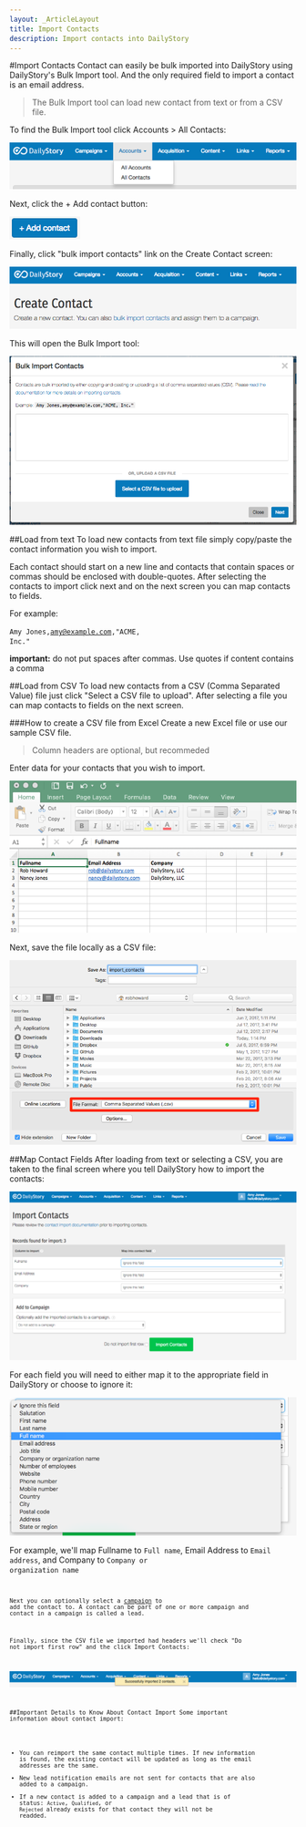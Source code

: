 ```yaml
---
layout: _ArticleLayout
title: Import Contacts
description: Import contacts into DailyStory
---
```

#Import Contacts
Contact can easily be bulk imported into DailyStory using DailyStory's Bulk Import tool. And the only required field to import a contact is an email address.

> The Bulk Import tool can load new contact from text or from a CSV file.

To find the Bulk Import tool click Accounts > All Contacts:
	
![All Contacts Menu](/articles/contacts/contacts-01.png "All Contacts Menu")

Next, click the + Add contact button:

![Add contact](/articles/contacts/contacts-02.png "Add contact")

Finally, click "bulk import contacts" link on the Create Contact screen:

![Create Contact](/articles/contacts/contacts-03.png "Create Contact")

This will open the Bulk Import tool:
	
![Bulk Import Tool](/articles/contacts/contacts-04.png "Bulk Import Tool")

##Load from text
To load new contacts from text file simply copy/paste the contact information you wish to import.

Each contact should start on a new line and contacts that contain spaces or commas should be enclosed with double-quotes. After selecting the contacts to import click next and on the next screen you can map contacts to fields.

For example:
	
<code>Amy Jones,amy@example.com,"ACME, Inc."</code> 

**important:** do not put spaces after commas. Use quotes if content contains a comma

##Load from CSV
To load new contacts from a CSV (Comma Separated Value) file just click "Select a CSV file to upload". After selecting a file you can map contacts to fields on the next screen.

###How to create a CSV file from Excel
Create a new Excel file or use our sample CSV file.

> Column headers are optional, but recommeded

Enter data for your contacts that you wish to import.

![Excel](/articles/contacts/excel-01.png "Excel")

Next, save the file locally as a CSV file:
	
![Excel](/articles/contacts/excel-02.png "Excel")

##Map Contact Fields
After loading from text or selecting a CSV, you are taken to the final screen where you tell DailyStory how to import the contacts:
	
![Map Fields](/articles/contacts/contacts-05.png "Map Fields")

For each field you will need to either map it to the appropriate field in DailyStory or choose to ignore it:
	
![Choose Field](/articles/contacts/contacts-06.png "Choose Field")

For example, we'll map Fullname to <code>Full name</code>, Email Address to <code>Email address</code>, and Company to <code>Company or organization name<code>

Next you can optionally select a [campaign](/campaigns) to add the contact to. A contact can be part of one or more campaign and contact in a campaign is called a lead.

Finally, since the CSV file we imported had headers we'll check "Do not import first row" and the click Import Contacts:
	
![Imported](/articles/contacts/contacts-07.png "Imported")

##Important Details to Know About Contact Import
Some important information about contact import:
	
* You can reimport the same contact multiple times. If new information is found, the existing contact will be updated as long as the email addresses are the same.
* New lead notification emails are not sent for contacts that are also added to a campaign.
* If a new contact is added to a campaign and a lead that is of status: <code>Active</code>, <code>Qualified</code>, or <code>Rejected</code> already exists for that contact they will not be readded.